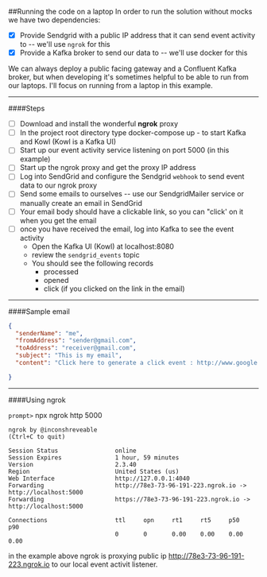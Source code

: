 

##Running the code on a laptop
In order to run the solution without mocks we have two dependencies:
* [x] Provide Sendgrid with a public IP address that it can send event activity to -- we'll use `ngrok` for this
* [x] Provide a Kafka broker to send our data to -- we'll use docker for this

We can always deploy a public facing gateway and a Confluent Kafka broker, but when developing it's sometimes helpful to be able to run from our laptops.  I'll focus on running from a laptop in this example.

---

####Steps

* [ ] Download and install the wonderful **ngrok** proxy
* [ ] In the project root directory type docker-compose up - to start Kafka and Kowl (Kowl is a Kafka UI)
* [ ] Start up our event activity service listening on port 5000 (in this example)
* [ ] Start up the ngrok proxy and get the proxy IP address
* [ ] Log into SendGrid and configure the Sendgrid `webhook` to send event data to our ngrok proxy
* [ ] Send some emails to ourselves -- use our SendgridMailer service or manually create an email in SendGrid
* [ ] Your email body should have a clickable link, so you can "click' on it when you get the email
* [ ] once you have received the email, log into Kafka to see the event activity
  * Open the Kafka UI (Kowl) at localhost:8080
  * review the `sendgrid_events` topic
  * You should see the following records
    * processed
    * opened
    * click (if you clicked on the link in the email)
---

####Sample email
```json
{
  "senderName": "me",
  "fromAddress": "sender@gmail.com",
  "toAddress": "receiver@gmail.com",
  "subject": "This is my email",
  "content": "Click here to generate a click event : http://www.google.com"

}
```
---
####Using ngrok

`prompt>` npx ngrok http 5000

```shell
ngrok by @inconshreveable                                                                                                                                                                                                                           (Ctrl+C to quit)

Session Status                online
Session Expires               1 hour, 59 minutes
Version                       2.3.40
Region                        United States (us)
Web Interface                 http://127.0.0.1:4040
Forwarding                    http://78e3-73-96-191-223.ngrok.io -> http://localhost:5000
Forwarding                    https://78e3-73-96-191-223.ngrok.io -> http://localhost:5000

Connections                   ttl     opn     rt1     rt5     p50     p90
                              0       0       0.00    0.00    0.00    0.00
```



in the example above ngrok is proxying public ip http://78e3-73-96-191-223.ngrok.io to our local event activit listener.
